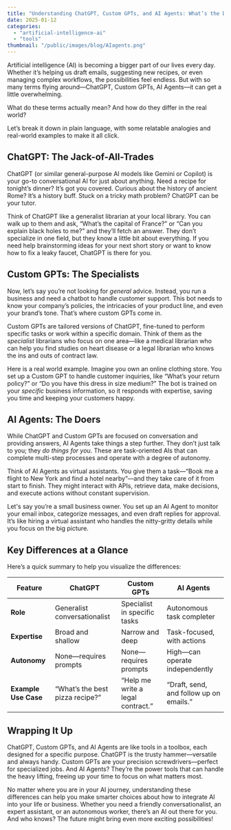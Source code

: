 ```yaml
---
title: "Understanding ChatGPT, Custom GPTs, and AI Agents: What’s the Difference?"
date: 2025-01-12
categories: 
  - "artificial-intelligence-ai"
  - "tools"
thumbnail: "/public/images/blog/AIagents.png"
---
```


Artificial intelligence (AI) is becoming a bigger part of our lives every day. Whether it’s helping us draft emails, suggesting new recipes, or even managing complex workflows, the possibilities feel endless. But with so many terms flying around—ChatGPT, Custom GPTs, AI Agents—it can get a little overwhelming.

What do these terms actually mean? And how do they differ in the real world?

Let’s break it down in plain language, with some relatable analogies and real-world examples to make it all click.

## **ChatGPT: The Jack-of-All-Trades**

ChatGPT (or similar general-purpose AI models like Gemini or Copilot) is your go-to conversational AI for just about anything. Need a recipe for tonight’s dinner? It’s got you covered. Curious about the history of ancient Rome? It’s a history buff. Stuck on a tricky math problem? ChatGPT can be your tutor.

Think of ChatGPT like a generalist librarian at your local library. You can walk up to them and ask, “What’s the capital of France?” or “Can you explain black holes to me?” and they’ll fetch an answer. They don’t specialize in one field, but they know a little bit about everything. If you need help brainstorming ideas for your next short story or want to know how to fix a leaky faucet, ChatGPT is there for you.

## **Custom GPTs: The Specialists**

Now, let’s say you’re not looking for _general_ advice. Instead, you run a business and need a chatbot to handle customer support. This bot needs to know your company’s policies, the intricacies of your product line, and even your brand’s tone. That’s where custom GPTs come in.

Custom GPTs are tailored versions of ChatGPT, fine-tuned to perform specific tasks or work within a specific domain. Think of them as the _specialist_ librarians who focus on one area—like a medical librarian who can help you find studies on heart disease or a legal librarian who knows the ins and outs of contract law.

Here is a real world example. Imagine you own an online clothing store. You set up a Custom GPT to handle customer inquiries, like “What’s your return policy?” or “Do you have this dress in size medium?” The bot is trained on your _specific_ business information, so it responds with expertise, saving you time and keeping your customers happy.

## **AI Agents: The Doers**

While ChatGPT and Custom GPTs are focused on conversation and providing answers, AI Agents take things a step further. They don’t just talk to you; they _do things for you_. These are task-oriented AIs that can complete multi-step processes and operate with a degree of autonomy.

Think of AI Agents as virtual assistants. You give them a task—“Book me a flight to New York and find a hotel nearby”—and they take care of it from start to finish. They might interact with APIs, retrieve data, make decisions, and execute actions without constant supervision.

Let's say you’re a small business owner. You set up an AI Agent to monitor your email inbox, categorize messages, and even draft replies for approval. It’s like hiring a virtual assistant who handles the nitty-gritty details while you focus on the big picture.

## **Key Differences at a Glance**

Here’s a quick summary to help you visualize the differences:

| **Feature** | **ChatGPT** | **Custom GPTs** | **AI Agents** |
| --- | --- | --- | --- |
| **Role** | Generalist conversationalist | Specialist in specific tasks | Autonomous task completer |
| **Expertise** | Broad and shallow | Narrow and deep | Task-focused, with actions |
| **Autonomy** | None—requires prompts | None—requires prompts | High—can operate independently |
| **Example Use Case** | “What’s the best pizza recipe?” | “Help me write a legal contract.” | “Draft, send, and follow up on emails.” |

## **Wrapping It Up**

ChatGPT, Custom GPTs, and AI Agents are like tools in a toolbox, each designed for a specific purpose. ChatGPT is the trusty hammer—versatile and always handy. Custom GPTs are your precision screwdrivers—perfect for specialized jobs. And AI Agents? They’re the power tools that can handle the heavy lifting, freeing up your time to focus on what matters most.

No matter where you are in your AI journey, understanding these differences can help you make smarter choices about how to integrate AI into your life or business. Whether you need a friendly conversationalist, an expert assistant, or an autonomous worker, there’s an AI out there for you. And who knows? The future might bring even more exciting possibilities!
